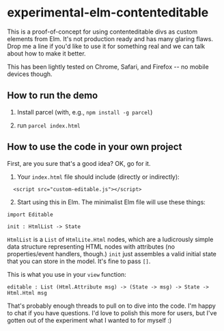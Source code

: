 # experimental-elm-contenteditable

This is a proof-of-concept for using contenteditable divs as custom elements
from Elm. It's not production ready and has many glaring flaws. Drop me a
line if you'd like to use it for something real and we can talk about how to
make it better.

This has been lightly tested on Chrome, Safari, and Firefox -- no mobile devices though.

## How to run the demo

1. Install parcel (with, e.g., `npm install -g parcel`)

2. run `parcel index.html`

## How to use the code in your own project

First, are you sure that's a good idea? OK, go for it.

1. Your `index.html` file should include (directly or indirectly):

```
  <script src="custom-editable.js"></script>
```

2.  Start using this in Elm. The minimalist Elm file will use these things:

```
import Editable
```

```
init : HtmlList -> State
```

`HtmlList` is a `List` of `HtmlLite.Html` nodes, which are a ludicrously
simple data structure representing HTML nodes with attributes (no
properties/event handlers, though.) `init` just assembles a valid initial
state that you can store in the model. It's fine to pass `[]`.

This is what you use in your `view` function:

```
editable : List (Html.Attribute msg) -> (State -> msg) -> State -> Html.Html msg
```

That's probably enough threads to pull on to dive into the code. I'm happy to
chat if you have questions. I'd love to polish this more for users, but
I've gotten out of the experiment what I wanted to for myself :)
